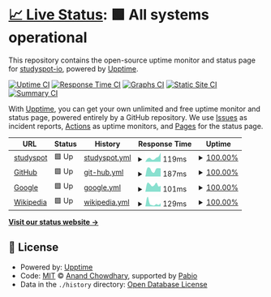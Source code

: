 # [📈 Live Status](https://studyspot-io.github.io/status): <!--live status--> **🟩 All systems operational**

This repository contains the open-source uptime monitor and status page for [studyspot-io](https://studyspot-io.github.io/status), powered by [Upptime](https://github.com/upptime/upptime).

[![Uptime CI](https://github.com/studyspot-io/status/workflows/Uptime%20CI/badge.svg)](https://github.com/studyspot-io/status/actions?query=workflow%3A%22Uptime+CI%22)
[![Response Time CI](https://github.com/studyspot-io/status/workflows/Response%20Time%20CI/badge.svg)](https://github.com/studyspot-io/status/actions?query=workflow%3A%22Response+Time+CI%22)
[![Graphs CI](https://github.com/studyspot-io/status/workflows/Graphs%20CI/badge.svg)](https://github.com/studyspot-io/status/actions?query=workflow%3A%22Graphs+CI%22)
[![Static Site CI](https://github.com/studyspot-io/status/workflows/Static%20Site%20CI/badge.svg)](https://github.com/studyspot-io/status/actions?query=workflow%3A%22Static+Site+CI%22)
[![Summary CI](https://github.com/studyspot-io/status/workflows/Summary%20CI/badge.svg)](https://github.com/studyspot-io/status/actions?query=workflow%3A%22Summary+CI%22)

With [Upptime](https://upptime.js.org), you can get your own unlimited and free uptime monitor and status page, powered entirely by a GitHub repository. We use [Issues](https://github.com/studyspot-io/status/issues) as incident reports, [Actions](https://github.com/studyspot-io/status/actions) as uptime monitors, and [Pages](https://studyspot-io.github.io/status) for the status page.

<!--start: status pages-->
<!-- This summary is generated by Upptime (https://github.com/upptime/upptime) -->
<!-- Do not edit this manually, your changes will be overwritten -->
<!-- prettier-ignore -->
| URL | Status | History | Response Time | Uptime |
| --- | ------ | ------- | ------------- | ------ |
| <img alt="" src="https://icons.duckduckgo.com/ip3/studyspot-io.github.io.ico" height="13"> [studyspot](https://studyspot-io.github.io) | 🟩 Up | [studyspot.yml](https://github.com/studyspot-io/status/commits/HEAD/history/studyspot.yml) | <details><summary><img alt="Response time graph" src="./graphs/studyspot/response-time-week.png" height="20"> 119ms</summary><br><a href="https://studyspot-io.github.io/status/history/studyspot"><img alt="Response time 142" src="https://img.shields.io/endpoint?url=https%3A%2F%2Fraw.githubusercontent.com%2Fstudyspot-io%2Fstatus%2FHEAD%2Fapi%2Fstudyspot%2Fresponse-time.json"></a><br><a href="https://studyspot-io.github.io/status/history/studyspot"><img alt="24-hour response time 76" src="https://img.shields.io/endpoint?url=https%3A%2F%2Fraw.githubusercontent.com%2Fstudyspot-io%2Fstatus%2FHEAD%2Fapi%2Fstudyspot%2Fresponse-time-day.json"></a><br><a href="https://studyspot-io.github.io/status/history/studyspot"><img alt="7-day response time 119" src="https://img.shields.io/endpoint?url=https%3A%2F%2Fraw.githubusercontent.com%2Fstudyspot-io%2Fstatus%2FHEAD%2Fapi%2Fstudyspot%2Fresponse-time-week.json"></a><br><a href="https://studyspot-io.github.io/status/history/studyspot"><img alt="30-day response time 211" src="https://img.shields.io/endpoint?url=https%3A%2F%2Fraw.githubusercontent.com%2Fstudyspot-io%2Fstatus%2FHEAD%2Fapi%2Fstudyspot%2Fresponse-time-month.json"></a><br><a href="https://studyspot-io.github.io/status/history/studyspot"><img alt="1-year response time 142" src="https://img.shields.io/endpoint?url=https%3A%2F%2Fraw.githubusercontent.com%2Fstudyspot-io%2Fstatus%2FHEAD%2Fapi%2Fstudyspot%2Fresponse-time-year.json"></a></details> | <details><summary><a href="https://studyspot-io.github.io/status/history/studyspot">100.00%</a></summary><a href="https://studyspot-io.github.io/status/history/studyspot"><img alt="All-time uptime 100.00%" src="https://img.shields.io/endpoint?url=https%3A%2F%2Fraw.githubusercontent.com%2Fstudyspot-io%2Fstatus%2FHEAD%2Fapi%2Fstudyspot%2Fuptime.json"></a><br><a href="https://studyspot-io.github.io/status/history/studyspot"><img alt="24-hour uptime 100.00%" src="https://img.shields.io/endpoint?url=https%3A%2F%2Fraw.githubusercontent.com%2Fstudyspot-io%2Fstatus%2FHEAD%2Fapi%2Fstudyspot%2Fuptime-day.json"></a><br><a href="https://studyspot-io.github.io/status/history/studyspot"><img alt="7-day uptime 100.00%" src="https://img.shields.io/endpoint?url=https%3A%2F%2Fraw.githubusercontent.com%2Fstudyspot-io%2Fstatus%2FHEAD%2Fapi%2Fstudyspot%2Fuptime-week.json"></a><br><a href="https://studyspot-io.github.io/status/history/studyspot"><img alt="30-day uptime 100.00%" src="https://img.shields.io/endpoint?url=https%3A%2F%2Fraw.githubusercontent.com%2Fstudyspot-io%2Fstatus%2FHEAD%2Fapi%2Fstudyspot%2Fuptime-month.json"></a><br><a href="https://studyspot-io.github.io/status/history/studyspot"><img alt="1-year uptime 100.00%" src="https://img.shields.io/endpoint?url=https%3A%2F%2Fraw.githubusercontent.com%2Fstudyspot-io%2Fstatus%2FHEAD%2Fapi%2Fstudyspot%2Fuptime-year.json"></a></details>
| <img alt="" src="https://icons.duckduckgo.com/ip3/www.github.com.ico" height="13"> [GitHub](https://www.github.com) | 🟩 Up | [git-hub.yml](https://github.com/studyspot-io/status/commits/HEAD/history/git-hub.yml) | <details><summary><img alt="Response time graph" src="./graphs/git-hub/response-time-week.png" height="20"> 187ms</summary><br><a href="https://studyspot-io.github.io/status/history/git-hub"><img alt="Response time 228" src="https://img.shields.io/endpoint?url=https%3A%2F%2Fraw.githubusercontent.com%2Fstudyspot-io%2Fstatus%2FHEAD%2Fapi%2Fgit-hub%2Fresponse-time.json"></a><br><a href="https://studyspot-io.github.io/status/history/git-hub"><img alt="24-hour response time 114" src="https://img.shields.io/endpoint?url=https%3A%2F%2Fraw.githubusercontent.com%2Fstudyspot-io%2Fstatus%2FHEAD%2Fapi%2Fgit-hub%2Fresponse-time-day.json"></a><br><a href="https://studyspot-io.github.io/status/history/git-hub"><img alt="7-day response time 187" src="https://img.shields.io/endpoint?url=https%3A%2F%2Fraw.githubusercontent.com%2Fstudyspot-io%2Fstatus%2FHEAD%2Fapi%2Fgit-hub%2Fresponse-time-week.json"></a><br><a href="https://studyspot-io.github.io/status/history/git-hub"><img alt="30-day response time 237" src="https://img.shields.io/endpoint?url=https%3A%2F%2Fraw.githubusercontent.com%2Fstudyspot-io%2Fstatus%2FHEAD%2Fapi%2Fgit-hub%2Fresponse-time-month.json"></a><br><a href="https://studyspot-io.github.io/status/history/git-hub"><img alt="1-year response time 228" src="https://img.shields.io/endpoint?url=https%3A%2F%2Fraw.githubusercontent.com%2Fstudyspot-io%2Fstatus%2FHEAD%2Fapi%2Fgit-hub%2Fresponse-time-year.json"></a></details> | <details><summary><a href="https://studyspot-io.github.io/status/history/git-hub">100.00%</a></summary><a href="https://studyspot-io.github.io/status/history/git-hub"><img alt="All-time uptime 99.99%" src="https://img.shields.io/endpoint?url=https%3A%2F%2Fraw.githubusercontent.com%2Fstudyspot-io%2Fstatus%2FHEAD%2Fapi%2Fgit-hub%2Fuptime.json"></a><br><a href="https://studyspot-io.github.io/status/history/git-hub"><img alt="24-hour uptime 100.00%" src="https://img.shields.io/endpoint?url=https%3A%2F%2Fraw.githubusercontent.com%2Fstudyspot-io%2Fstatus%2FHEAD%2Fapi%2Fgit-hub%2Fuptime-day.json"></a><br><a href="https://studyspot-io.github.io/status/history/git-hub"><img alt="7-day uptime 100.00%" src="https://img.shields.io/endpoint?url=https%3A%2F%2Fraw.githubusercontent.com%2Fstudyspot-io%2Fstatus%2FHEAD%2Fapi%2Fgit-hub%2Fuptime-week.json"></a><br><a href="https://studyspot-io.github.io/status/history/git-hub"><img alt="30-day uptime 100.00%" src="https://img.shields.io/endpoint?url=https%3A%2F%2Fraw.githubusercontent.com%2Fstudyspot-io%2Fstatus%2FHEAD%2Fapi%2Fgit-hub%2Fuptime-month.json"></a><br><a href="https://studyspot-io.github.io/status/history/git-hub"><img alt="1-year uptime 99.99%" src="https://img.shields.io/endpoint?url=https%3A%2F%2Fraw.githubusercontent.com%2Fstudyspot-io%2Fstatus%2FHEAD%2Fapi%2Fgit-hub%2Fuptime-year.json"></a></details>
| <img alt="" src="https://icons.duckduckgo.com/ip3/www.google.com.ico" height="13"> [Google](https://www.google.com) | 🟩 Up | [google.yml](https://github.com/studyspot-io/status/commits/HEAD/history/google.yml) | <details><summary><img alt="Response time graph" src="./graphs/google/response-time-week.png" height="20"> 101ms</summary><br><a href="https://studyspot-io.github.io/status/history/google"><img alt="Response time 106" src="https://img.shields.io/endpoint?url=https%3A%2F%2Fraw.githubusercontent.com%2Fstudyspot-io%2Fstatus%2FHEAD%2Fapi%2Fgoogle%2Fresponse-time.json"></a><br><a href="https://studyspot-io.github.io/status/history/google"><img alt="24-hour response time 96" src="https://img.shields.io/endpoint?url=https%3A%2F%2Fraw.githubusercontent.com%2Fstudyspot-io%2Fstatus%2FHEAD%2Fapi%2Fgoogle%2Fresponse-time-day.json"></a><br><a href="https://studyspot-io.github.io/status/history/google"><img alt="7-day response time 101" src="https://img.shields.io/endpoint?url=https%3A%2F%2Fraw.githubusercontent.com%2Fstudyspot-io%2Fstatus%2FHEAD%2Fapi%2Fgoogle%2Fresponse-time-week.json"></a><br><a href="https://studyspot-io.github.io/status/history/google"><img alt="30-day response time 121" src="https://img.shields.io/endpoint?url=https%3A%2F%2Fraw.githubusercontent.com%2Fstudyspot-io%2Fstatus%2FHEAD%2Fapi%2Fgoogle%2Fresponse-time-month.json"></a><br><a href="https://studyspot-io.github.io/status/history/google"><img alt="1-year response time 106" src="https://img.shields.io/endpoint?url=https%3A%2F%2Fraw.githubusercontent.com%2Fstudyspot-io%2Fstatus%2FHEAD%2Fapi%2Fgoogle%2Fresponse-time-year.json"></a></details> | <details><summary><a href="https://studyspot-io.github.io/status/history/google">100.00%</a></summary><a href="https://studyspot-io.github.io/status/history/google"><img alt="All-time uptime 100.00%" src="https://img.shields.io/endpoint?url=https%3A%2F%2Fraw.githubusercontent.com%2Fstudyspot-io%2Fstatus%2FHEAD%2Fapi%2Fgoogle%2Fuptime.json"></a><br><a href="https://studyspot-io.github.io/status/history/google"><img alt="24-hour uptime 100.00%" src="https://img.shields.io/endpoint?url=https%3A%2F%2Fraw.githubusercontent.com%2Fstudyspot-io%2Fstatus%2FHEAD%2Fapi%2Fgoogle%2Fuptime-day.json"></a><br><a href="https://studyspot-io.github.io/status/history/google"><img alt="7-day uptime 100.00%" src="https://img.shields.io/endpoint?url=https%3A%2F%2Fraw.githubusercontent.com%2Fstudyspot-io%2Fstatus%2FHEAD%2Fapi%2Fgoogle%2Fuptime-week.json"></a><br><a href="https://studyspot-io.github.io/status/history/google"><img alt="30-day uptime 100.00%" src="https://img.shields.io/endpoint?url=https%3A%2F%2Fraw.githubusercontent.com%2Fstudyspot-io%2Fstatus%2FHEAD%2Fapi%2Fgoogle%2Fuptime-month.json"></a><br><a href="https://studyspot-io.github.io/status/history/google"><img alt="1-year uptime 100.00%" src="https://img.shields.io/endpoint?url=https%3A%2F%2Fraw.githubusercontent.com%2Fstudyspot-io%2Fstatus%2FHEAD%2Fapi%2Fgoogle%2Fuptime-year.json"></a></details>
| <img alt="" src="https://icons.duckduckgo.com/ip3/www.wikipedia.org.ico" height="13"> [Wikipedia](https://www.wikipedia.org) | 🟩 Up | [wikipedia.yml](https://github.com/studyspot-io/status/commits/HEAD/history/wikipedia.yml) | <details><summary><img alt="Response time graph" src="./graphs/wikipedia/response-time-week.png" height="20"> 129ms</summary><br><a href="https://studyspot-io.github.io/status/history/wikipedia"><img alt="Response time 228" src="https://img.shields.io/endpoint?url=https%3A%2F%2Fraw.githubusercontent.com%2Fstudyspot-io%2Fstatus%2FHEAD%2Fapi%2Fwikipedia%2Fresponse-time.json"></a><br><a href="https://studyspot-io.github.io/status/history/wikipedia"><img alt="24-hour response time 57" src="https://img.shields.io/endpoint?url=https%3A%2F%2Fraw.githubusercontent.com%2Fstudyspot-io%2Fstatus%2FHEAD%2Fapi%2Fwikipedia%2Fresponse-time-day.json"></a><br><a href="https://studyspot-io.github.io/status/history/wikipedia"><img alt="7-day response time 129" src="https://img.shields.io/endpoint?url=https%3A%2F%2Fraw.githubusercontent.com%2Fstudyspot-io%2Fstatus%2FHEAD%2Fapi%2Fwikipedia%2Fresponse-time-week.json"></a><br><a href="https://studyspot-io.github.io/status/history/wikipedia"><img alt="30-day response time 224" src="https://img.shields.io/endpoint?url=https%3A%2F%2Fraw.githubusercontent.com%2Fstudyspot-io%2Fstatus%2FHEAD%2Fapi%2Fwikipedia%2Fresponse-time-month.json"></a><br><a href="https://studyspot-io.github.io/status/history/wikipedia"><img alt="1-year response time 228" src="https://img.shields.io/endpoint?url=https%3A%2F%2Fraw.githubusercontent.com%2Fstudyspot-io%2Fstatus%2FHEAD%2Fapi%2Fwikipedia%2Fresponse-time-year.json"></a></details> | <details><summary><a href="https://studyspot-io.github.io/status/history/wikipedia">100.00%</a></summary><a href="https://studyspot-io.github.io/status/history/wikipedia"><img alt="All-time uptime 100.00%" src="https://img.shields.io/endpoint?url=https%3A%2F%2Fraw.githubusercontent.com%2Fstudyspot-io%2Fstatus%2FHEAD%2Fapi%2Fwikipedia%2Fuptime.json"></a><br><a href="https://studyspot-io.github.io/status/history/wikipedia"><img alt="24-hour uptime 100.00%" src="https://img.shields.io/endpoint?url=https%3A%2F%2Fraw.githubusercontent.com%2Fstudyspot-io%2Fstatus%2FHEAD%2Fapi%2Fwikipedia%2Fuptime-day.json"></a><br><a href="https://studyspot-io.github.io/status/history/wikipedia"><img alt="7-day uptime 100.00%" src="https://img.shields.io/endpoint?url=https%3A%2F%2Fraw.githubusercontent.com%2Fstudyspot-io%2Fstatus%2FHEAD%2Fapi%2Fwikipedia%2Fuptime-week.json"></a><br><a href="https://studyspot-io.github.io/status/history/wikipedia"><img alt="30-day uptime 100.00%" src="https://img.shields.io/endpoint?url=https%3A%2F%2Fraw.githubusercontent.com%2Fstudyspot-io%2Fstatus%2FHEAD%2Fapi%2Fwikipedia%2Fuptime-month.json"></a><br><a href="https://studyspot-io.github.io/status/history/wikipedia"><img alt="1-year uptime 100.00%" src="https://img.shields.io/endpoint?url=https%3A%2F%2Fraw.githubusercontent.com%2Fstudyspot-io%2Fstatus%2FHEAD%2Fapi%2Fwikipedia%2Fuptime-year.json"></a></details>

<!--end: status pages-->

[**Visit our status website →**](https://studyspot-io.github.io/status)

## 📄 License

- Powered by: [Upptime](https://github.com/upptime/upptime)
- Code: [MIT](./LICENSE) © [Anand Chowdhary](https://anandchowdhary.com), supported by [Pabio](https://pabio.com)
- Data in the `./history` directory: [Open Database License](https://opendatacommons.org/licenses/odbl/1-0/)
